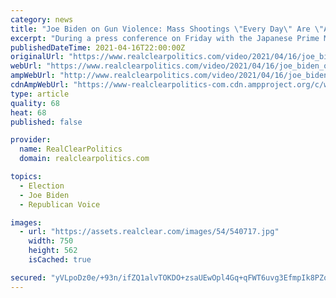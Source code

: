 ```yaml
---
category: news
title: "Joe Biden on Gun Violence: Mass Shootings \"Every Day\" Are \"A National Embarrassment\" And \"It Has To End\""
excerpt: "During a press conference on Friday with the Japanese Prime Minister, President said gun violence \"is a national embarrassment\" and \"it has to end\" when he was asked by the Associated Press if he feels \"any need to reprioritize your agenda\" and focus on gun control rather than infrastructure."
publishedDateTime: 2021-04-16T22:00:00Z
originalUrl: "https://www.realclearpolitics.com/video/2021/04/16/joe_biden_on_gun_violence_mass_shootings_every_day_are_a_national_embarrassment_and_it_has_to_end.html#!"
webUrl: "https://www.realclearpolitics.com/video/2021/04/16/joe_biden_on_gun_violence_mass_shootings_every_day_are_a_national_embarrassment_and_it_has_to_end.html#!"
ampWebUrl: "http://www.realclearpolitics.com/video/2021/04/16/joe_biden_on_gun_violence_mass_shootings_every_day_are_a_national_embarrassment_and_it_has_to_end.amp.html"
cdnAmpWebUrl: "https://www-realclearpolitics-com.cdn.ampproject.org/c/www.realclearpolitics.com/video/2021/04/16/joe_biden_on_gun_violence_mass_shootings_every_day_are_a_national_embarrassment_and_it_has_to_end.amp.html"
type: article
quality: 68
heat: 68
published: false

provider:
  name: RealClearPolitics
  domain: realclearpolitics.com

topics:
  - Election
  - Joe Biden
  - Republican Voice

images:
  - url: "https://assets.realclear.com/images/54/540717.jpg"
    width: 750
    height: 562
    isCached: true

secured: "yVLpoDz0e/+93n/ifZQ1alvTOKDO+zsaUEwOpl4Gq+qFWT6uvg3EfmpIk8PZoBDOspo26c9ouNMWsUldOn48CwKwtot5q9qxoWNE4TwZL7fQyErR8Sm+2Uiug0RcMdunQyGwZ+UrwfxakKv+JHtZfInW/w7eCCh8OBh7UrxeOMBo0hfaizjeB4pm+2yhp3q/SvhRCOwjv2O2EO7U24xDBqAMiO3BG3ebU9/QLicutdEFnVfnA0GigMhG5NqF4nq2IN6wRZw2SuK2CYWiiQDffAjVOUV3c4kO8p8Ro/a2O19EkUmdLHgK5bz/iGfTFz1RtWw4ZweU00XpJXHzWOnzPJTvmvSsw9CbXuChKv1ow7o=;9JVQi0s1U1v5TJRtgM8lqg=="
---
```


